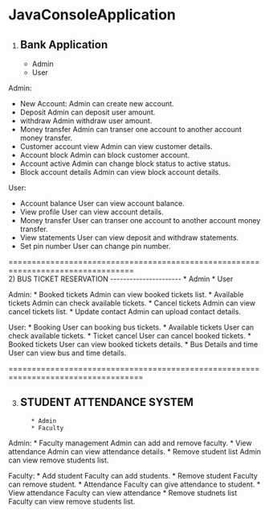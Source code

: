 # JavaConsoleApplication

1) Bank Application
   ----------------
      * Admin
      * User

Admin:
   * New Account:
         Admin can create new account.
   * Deposit
         Admin can deposit user amount.
   * withdraw
         Admin withdraw user amount.
   * Money transfer
         Admin can transer one account to another account money transfer.
   * Customer account view
         Admin can view customer details.
   * Account block
         Admin can block customer account.
   * Account active
         Admin can change block status to active status.
   * Block account details
         Admin can view block account details.

User:
   * Account balance
         User can view account balance.
   * View profile
         User can view account details.
   * Money transfer
         User can transer one account to another account money transfer.
   * View statements
         User can view deposit and withdraw statements.
   * Set pin number
         User can change pin number.
         
         
   =================================================================================      
   2)  BUS TICKET RESERVATION
       ----------------------
             * Admin
             * User
       
   Admin:
      * Booked tickets
           Admin can view booked tickets list.
      * Available tickets
           Admin can check available tickets.
      * Cancel tickets
           Admin can view cancel tickets list.
      * Update contact
           Admin can upload contact details.
           
   User:
      * Booking
           User can booking bus tickets.
      * Available tickets
           User can check available tickets.
      * Ticket cancel
           User can cancel booked tickets.
      * Booked tickets
           User can view booked tickets details.
      * Bus Details and time
           User can view bus and time details.
   
 ===================================================================================
 
 3) STUDENT ATTENDANCE SYSTEM
    -------------------------
           * Admin
           * Faculty
  
  Admin:
       * Faculty management 
            Admin can add and remove faculty.
       * View attendance
            Admin can view attendance details.
       * Remove student list
            Admin can view remove students list.
            
  Faculty:
       * Add student
            Faculty can add students.
       * Remove student
            Faculty can remove student.
       * Attendance
            Faculty can give attendance to student.
       * View attendance
            Faculty can view attendance
       * Remove studnets list
            Faculty can view remove students list.
